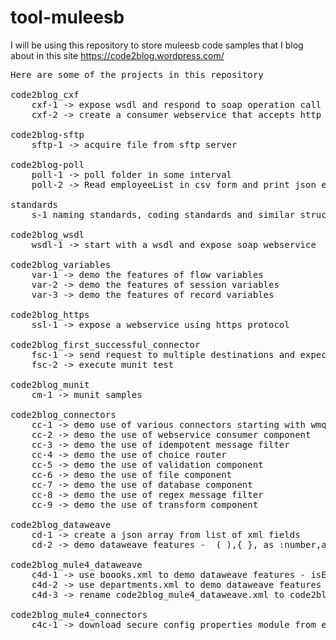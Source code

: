 # tool-muleesb
I will be using this repository to store muleesb code samples that I blog about in this site https://code2blog.wordpress.com/

<pre>
Here are some of the projects in this repository

code2blog_cxf
	cxf-1 -> expose wsdl and respond to soap operation call
	cxf-2 -> create a consumer webservice that accepts http query parameters and invokes a soap webservice

code2blog-sftp
	sftp-1 -> acquire file from sftp server
	
code2blog-poll
	poll-1 -> poll folder in some interval
	poll-2 -> Read employeeList in csv form and print json employeeList to console
	
standards
	s-1 naming standards, coding standards and similar structural enforcements to keep the code maintainable and easy to understand

code2blog_wsdl
	wsdl-1 -> start with a wsdl and expose soap webservice

code2blog_variables
	var-1 -> demo the features of flow variables
	var-2 -> demo the features of session variables
	var-3 -> demo the features of record variables

code2blog_https
	ssl-1 -> expose a webservice using https protocol
	
code2blog_first_successful_connector
	fsc-1 -> send request to multiple destinations and expect response from the first
	fsc-2 -> execute munit test

code2blog_munit
	cm-1 -> munit samples
	
code2blog_connectors
	cc-1 -> demo use of various connectors starting with wmq
	cc-2 -> demo the use of webservice consumer component
	cc-3 -> demo the use of idempotent message filter 
	cc-4 -> demo the use of choice router
	cc-5 -> demo the use of validation component
	cc-6 -> demo the use of file component
	cc-7 -> demo the use of database component
	cc-8 -> demo the use of regex message filter
	cc-9 -> demo the use of transform component

code2blog_dataweave
	cd-1 -> create a json array from list of xml fields
	cd-2 -> demo dataweave features -  ( ),{ }, as :number,as :string {format:"#.00"}, replace,with, filter,map,reduce,orderBy,distictBy,sizeOf,splitBy

code2blog_mule4_dataweave
	c4d-1 -> use boooks.xml to demo dataweave features - isEmpty, if, else, skipNullOn
	c4d-2 -> use departments.xml to demo dataweave features - flatten, mapObject
	c4d-3 -> rename code2blog_mule4_dataweave.xml to code2blog_mule4_dataweave_books.xml
	
code2blog_mule4_connectors
	c4c-1 -> download secure config properties module from exchange and demo encryption with database connector
	
</pre>
